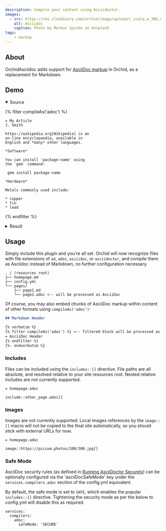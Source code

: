 ```yaml
---
description: Compile your content using Asciidoctor.
images:
  - src: https://res.cloudinary.com/orchid/image/upload/c_scale,w_300,e_blur:150/v1524973072/plugins/asciidoc.jpg
    alt: Asciidoc
    caption: Photo by Markus Spiske on Unsplash
tags:
    - markup
---
```


## About

OrchidAsciidoc adds support for [AsciiDoc markup](https://asciidoctor.org/) in Orchid, as a replacement for Markdown. 

## Demo

<details open>
<summary>Source</summary>

{% filter compileAs('adoc') %}
```asciidoc
= My Article
J. Smith

https://wikipedia.org[Wikipedia] is an
on-line encyclopaedia, available in
English and *many* other languages.

*Software*

You can install 'package-name' using
the `gem` command:

 gem install package-name

*Hardware*

Metals commonly used include:

* copper
* tin
* lead
```
{% endfilter %}

</details>

<details>
<summary>Result</summary>

{% filter compileAs('ad') %}
= My Article
J. Smith

https://wikipedia.org[Wikipedia] is an
on-line encyclopaedia, available in
English and *many* other languages.

*Software*

You can install 'package-name' using
the `gem` command:

 gem install package-name

*Hardware*

Metals commonly used include:

* copper
* tin
* lead
{% endfilter %}

</details>

## Usage

Simply include this plugin and you're all set. Orchid will now recognize files with file extensions of `ad`, `adoc`, 
`asciidoc`, or `asciidoctor`, and compile them as Asciidoc instead of Markdown, no further configuration necessary.

```text
. / (resources root)
├── homepage.md
├── config.yml
└── pages/
    ├── page1.md
    └── page2.adoc <-- will be processed as AsciiDoc
```

Of course, you may also embed chunks of AsciiDoc markup within content of other formats using `compileAs('adoc')`:

```markdown
## Markdown Header

{% verbatim %}
{% filter compileAs('adoc') %} <-- filtered block will be processed as AsciiDoc
= AsciiDoc Header
{% endfilter %}
{%- endverbatim %}

```

### Includes

Files can be included using the `includes::[]` directive. File paths are all absolute, and resolved relative to your
site resources root. Nested relative includes are not currently supported.

```asciidoc
= homepage.adoc

include::other_page.adoc[]
```

### Images

Images are not currently supported. Local images references by the `image::[]` macro will not be copied to the final
site automatically, so you should stick with external URLs for now.

```asciidoc
= homepage.adoc

image::https://picsum.photos/200/300.jpg[]
```

### Safe Mode

AsciiDoc security rules (as defined in 
[Running AsciiDoctor Securely](https://asciidoctor.org/docs/user-manual/#running-asciidoctor-securely)) can be 
optionally configured via the 'asciiDocSafeMode' key under the `services.compilers.adoc` section of the config.yml 
equivalent. 

By default, the safe mode is set to `SAFE`, which enables the popular `includes::[]` directive. Tightening the security 
mode as per the below to config.yml will disable this as required.

```text
services:
  compilers:
    adoc:
      safeMode: 'SECURE'
  ``````
